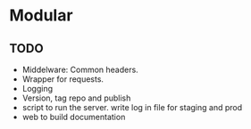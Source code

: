 # Modular

## TODO

- Middelware: Common headers.
- Wrapper for requests.
- Logging
- Version, tag repo and publish
- script to run the server. write log in file for staging and prod
- web to build documentation
